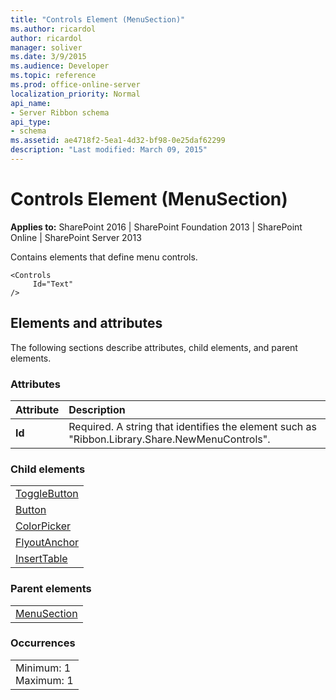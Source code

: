 ```yaml
---
title: "Controls Element (MenuSection)"
ms.author: ricardol
author: ricardol
manager: soliver
ms.date: 3/9/2015
ms.audience: Developer
ms.topic: reference
ms.prod: office-online-server
localization_priority: Normal
api_name:
- Server Ribbon schema
api_type:
- schema
ms.assetid: ae4718f2-5ea1-4d32-bf98-0e25daf62299
description: "Last modified: March 09, 2015"
---
```


# Controls Element (MenuSection)

 
  
 **Applies to:** SharePoint 2016 | SharePoint Foundation 2013 | SharePoint Online | SharePoint Server 2013
  
Contains elements that define menu controls. 
  
```
<Controls
     Id="Text"
/>
```

## Elements and attributes

The following sections describe attributes, child elements, and parent elements.

### Attributes

|**Attribute**|**Description**|
|:-----|:-----|
|**Id** <br/> |Required. A string that identifies the element such as "Ribbon.Library.Share.NewMenuControls".  <br/> |
   
### Child elements

||
|:-----|
|[ToggleButton](togglebutton-element.md) <br/> |
|[Button](button-element.md) <br/> |
|[ColorPicker](colorpicker-element.md) <br/> |
|[FlyoutAnchor](flyoutanchor-element.md) <br/> |
|[InsertTable](inserttable-element.md) <br/> |
   
### Parent elements

||
|:-----|
|[MenuSection](menusection-element.md)|
   
### Occurrences

||
|:-----|
|Minimum: 1  <br/> Maximum: 1  <br/> |
   

